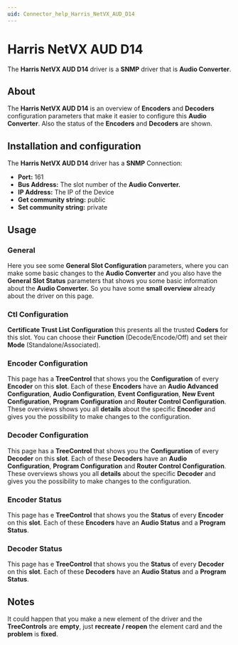 ```yaml
---
uid: Connector_help_Harris_NetVX_AUD_D14
---
```


# Harris NetVX AUD D14

The **Harris NetVX AUD D14** driver is a **SNMP** driver that is **Audio Converter**.

## About

The **Harris NetVX AUD D14** is an overview of **Encoders** and **Decoders** configuration parameters that make it easier to configure this **Audio Converter**. Also the status of the **Encoders** and **Decoders** are shown.

## Installation and configuration

The **Harris NetVX AUD D14** driver has a **SNMP** Connection:

- **Port:** 161
- **Bus Address:** The slot number of the **Audio Converter.**
- **IP Address:** The IP of the Device
- **Get community string:** public
- **Set community string:** private

## Usage

### General

Here you see some **General Slot Configuration** parameters, where you can make some basic changes to the **Audio Converter** and you also have the **General Slot Status** parameters that shows you some basic information about the **Audio Converter.** So you have some **small overview** already about the driver on this page.

### Ctl Configuration

**Certificate Trust List Configuration** this presents all the trusted **Coders** for this slot. You can choose their **Function** (Decode/Encode/Off) and set their **Mode** (Standalone/Associated).

### Encoder Configuration

This page has a **TreeControl** that shows you the **Configuration** of every **Encoder** on this **slot**. Each of these **Encoders** have an **Audio Advanced Configuration**, **Audio Configuration**, **Event Configuration**, **New Event Configuration**, **Program Configuration** and **Router Control Configuration**. These overviews shows you all **details** about the specific **Encoder** and gives you the possibility to make changes to the configuration.

### Decoder Configuration

This page has a **TreeControl** that shows you the **Configuration** of every **Decoder** on this **slot**. Each of these **Decoders** have an **Audio Configuration**, **Program Configuration** and **Router Control Configuration**. These overviews shows you all **details** about the specific **Decoder** and gives you the possibility to make changes to the configuration.

### Encoder Status

This page has e **TreeControl** that shows you the **Status** of every **Encoder** on this **slot**. Each of these **Encoders** have an **Audio Status** and a **Program Status**.

### Decoder Status

This page has e **TreeControl** that shows you the **Status** of every **Decoder** on this **slot**. Each of these **Decoders** have an **Audio Status** and a **Program Status**.

## Notes

It could happen that you make a new element of the driver and the **TreeControls** are **empty**, just **recreate / reopen** the element card and the **problem** is **fixed**.
